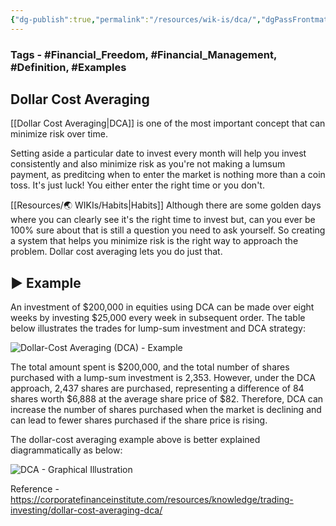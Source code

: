 ```yaml
---
{"dg-publish":true,"permalink":"/resources/wik-is/dca/","dgPassFrontmatter":true,"noteIcon":"3","created":"2023-11-14T21:08:34.009+05:30","updated":"2023-12-12T23:35:00.781+05:30"}
---
```


### Tags - #Financial_Freedom, #Financial_Management, #Definition, #Examples 

## Dollar Cost Averaging
[[Dollar Cost Averaging\|DCA]] is one of the most important concept that can minimize risk over time.

Setting aside a particular date to invest every month will help you invest consistently and also minimize risk as you're not making a lumsum payment, as preditcing when to enter the market is nothing more than a coin toss. It's just luck! You either enter the right time or you don't.

[[Resources/🌏 WIKIs/Habits\|Habits]] Although there are some golden days where you can clearly see it's the right time to invest but, can you ever be 100% sure about that is still a question you need to ask yourself. So creating a system that helps you minimize risk is the right way to approach the problem. Dollar cost averaging lets you do just that.

## ▶ Example

An investment of $200,000 in equities using DCA can be made over eight weeks by investing $25,000 every week in subsequent order. The table below illustrates the trades for lump-sum investment and DCA strategy:

![Dollar-Cost Averaging (DCA) - Example](https://cdn.corporatefinanceinstitute.com/assets/dollar-cost-averaging-dca1.png)

The total amount spent is $200,000, and the total number of shares purchased with a lump-sum investment is 2,353. However, under the DCA approach, 2,437 shares are purchased, representing a difference of 84 shares worth $6,888 at the average share price of $82. Therefore, DCA can increase the number of shares purchased when the market is declining and can lead to fewer shares purchased if the share price is rising.

The dollar-cost averaging example above is better explained diagrammatically as below:

![DCA - Graphical Illustration](https://cdn.corporatefinanceinstitute.com/assets/dollar-cost-averaging-dca2.png)

Reference - https://corporatefinanceinstitute.com/resources/knowledge/trading-investing/dollar-cost-averaging-dca/